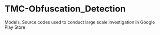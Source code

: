 # TMC-Obfuscation_Detection
Models, Source codes used to conduct large scale investigation in Google Play Store
